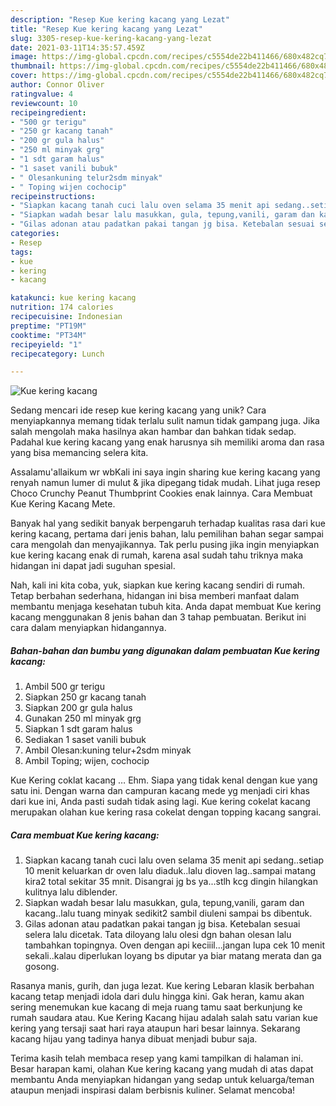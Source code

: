 ```yaml
---
description: "Resep Kue kering kacang yang Lezat"
title: "Resep Kue kering kacang yang Lezat"
slug: 3305-resep-kue-kering-kacang-yang-lezat
date: 2021-03-11T14:35:57.459Z
image: https://img-global.cpcdn.com/recipes/c5554de22b411466/680x482cq70/kue-kering-kacang-foto-resep-utama.jpg
thumbnail: https://img-global.cpcdn.com/recipes/c5554de22b411466/680x482cq70/kue-kering-kacang-foto-resep-utama.jpg
cover: https://img-global.cpcdn.com/recipes/c5554de22b411466/680x482cq70/kue-kering-kacang-foto-resep-utama.jpg
author: Connor Oliver
ratingvalue: 4
reviewcount: 10
recipeingredient:
- "500 gr terigu"
- "250 gr kacang tanah"
- "200 gr gula halus"
- "250 ml minyak grg"
- "1 sdt garam halus"
- "1 saset vanili bubuk"
- " Olesankuning telur2sdm minyak"
- " Toping wijen cochocip"
recipeinstructions:
- "Siapkan kacang tanah cuci lalu oven selama 35 menit api sedang..setiap 10 menit keluarkan dr oven lalu diaduk..lalu dioven lag..sampai matang kira2 total sekitar 35 mnit. Disangrai jg bs ya...stlh kcg dingin hilangkan kulitnya lalu diblender."
- "Siapkan wadah besar lalu masukkan, gula, tepung,vanili, garam dan kacang..lalu tuang minyak sedikit2 sambil diuleni sampai bs dibentuk."
- "Gilas adonan atau padatkan pakai tangan jg bisa. Ketebalan sesuai selera lalu dicetak. Tata diloyang lalu olesi dgn bahan olesan lalu tambahkan topingnya. Oven dengan api keciiil...jangan lupa cek 10 menit sekali..kalau diperlukan loyang bs diputar ya biar matang merata dan ga gosong."
categories:
- Resep
tags:
- kue
- kering
- kacang

katakunci: kue kering kacang 
nutrition: 174 calories
recipecuisine: Indonesian
preptime: "PT19M"
cooktime: "PT34M"
recipeyield: "1"
recipecategory: Lunch

---
```



![Kue kering kacang](https://img-global.cpcdn.com/recipes/c5554de22b411466/680x482cq70/kue-kering-kacang-foto-resep-utama.jpg)

Sedang mencari ide resep kue kering kacang yang unik? Cara menyiapkannya memang tidak terlalu sulit namun tidak gampang juga. Jika salah mengolah maka hasilnya akan hambar dan bahkan tidak sedap. Padahal kue kering kacang yang enak harusnya sih memiliki aroma dan rasa yang bisa memancing selera kita.

Assalamu&#39;allaikum wr wbKali ini saya ingin sharing kue kering kacang yang renyah namun lumer di mulut &amp; jika dipegang tidak mudah. Lihat juga resep Choco Crunchy Peanut Thumbprint Cookies enak lainnya. Cara Membuat Kue Kering Kacang Mete.

Banyak hal yang sedikit banyak berpengaruh terhadap kualitas rasa dari kue kering kacang, pertama dari jenis bahan, lalu pemilihan bahan segar sampai cara mengolah dan menyajikannya. Tak perlu pusing jika ingin menyiapkan kue kering kacang enak di rumah, karena asal sudah tahu triknya maka hidangan ini dapat jadi suguhan spesial.


Nah, kali ini kita coba, yuk, siapkan kue kering kacang sendiri di rumah. Tetap berbahan sederhana, hidangan ini bisa memberi manfaat dalam membantu menjaga kesehatan tubuh kita. Anda dapat membuat Kue kering kacang menggunakan 8 jenis bahan dan 3 tahap pembuatan. Berikut ini cara dalam menyiapkan hidangannya.

<!--inarticleads1-->

##### Bahan-bahan dan bumbu yang digunakan dalam pembuatan Kue kering kacang:

1. Ambil 500 gr terigu
1. Siapkan 250 gr kacang tanah
1. Siapkan 200 gr gula halus
1. Gunakan 250 ml minyak grg
1. Siapkan 1 sdt garam halus
1. Sediakan 1 saset vanili bubuk
1. Ambil  Olesan:kuning telur+2sdm minyak
1. Ambil  Toping; wijen, cochocip


Kue Kering coklat kacang … Ehm. Siapa yang tidak kenal dengan kue yang satu ini. Dengan warna dan campuran kacang mede yg menjadi ciri khas dari kue ini, Anda pasti sudah tidak asing lagi. Kue kering cokelat kacang merupakan olahan kue kering rasa cokelat dengan topping kacang sangrai. 

<!--inarticleads2-->

##### Cara membuat Kue kering kacang:

1. Siapkan kacang tanah cuci lalu oven selama 35 menit api sedang..setiap 10 menit keluarkan dr oven lalu diaduk..lalu dioven lag..sampai matang kira2 total sekitar 35 mnit. Disangrai jg bs ya...stlh kcg dingin hilangkan kulitnya lalu diblender.
1. Siapkan wadah besar lalu masukkan, gula, tepung,vanili, garam dan kacang..lalu tuang minyak sedikit2 sambil diuleni sampai bs dibentuk.
1. Gilas adonan atau padatkan pakai tangan jg bisa. Ketebalan sesuai selera lalu dicetak. Tata diloyang lalu olesi dgn bahan olesan lalu tambahkan topingnya. Oven dengan api keciiil...jangan lupa cek 10 menit sekali..kalau diperlukan loyang bs diputar ya biar matang merata dan ga gosong.


Rasanya manis, gurih, dan juga lezat. Kue kering Lebaran klasik berbahan kacang tetap menjadi idola dari dulu hingga kini. Gak heran, kamu akan sering menemukan kue kacang di meja ruang tamu saat berkunjung ke rumah saudara atau. Kue Kering Kacang hijau adalah salah satu varian kue kering yang tersaji saat hari raya ataupun hari besar lainnya. Sekarang kacang hijau yang tadinya hanya dibuat menjadi bubur saja. 

Terima kasih telah membaca resep yang kami tampilkan di halaman ini. Besar harapan kami, olahan Kue kering kacang yang mudah di atas dapat membantu Anda menyiapkan hidangan yang sedap untuk keluarga/teman ataupun menjadi inspirasi dalam berbisnis kuliner. Selamat mencoba!
